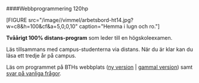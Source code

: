 ####Webbprogrammering 120hp

[FIGURE src="/image//vimmel/arbetsbord-ht14.jpg?w=c8&h=100&cf&a=5,0,0,10" caption="Hemma i lugn och ro."]

**Tvåårigt 100% distans-program** som leder till en högskoleexamen.

Läs tillsammans med campus-studenterna via distans. När du är klar kan du läsa ett tredje år på campus.

Läs om programmet på BTHs webbplats ([ny version](http://www.bth.se/distansutbildningar/webbprogrammering/) | [gammal version](http://edu.bth.se/utbildning/utb_program.asp?PtKod=PAGWH16h)) samt [svar på vanliga frågor](t/4964).
